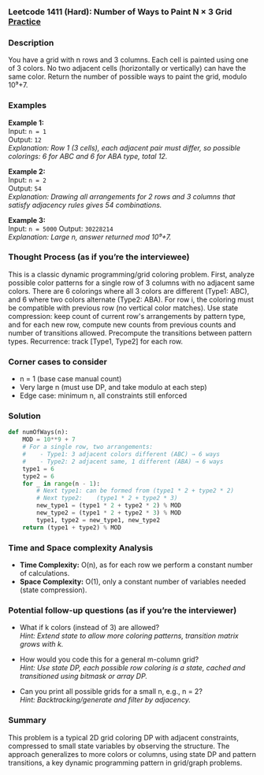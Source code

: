 ### Leetcode 1411 (Hard): Number of Ways to Paint N × 3 Grid [Practice](https://leetcode.com/problems/number-of-ways-to-paint-n-3-grid)

### Description  
You have a grid with n rows and 3 columns. Each cell is painted using one of 3 colors. No two adjacent cells (horizontally or vertically) can have the same color. Return the number of possible ways to paint the grid, modulo 10⁹+7.

### Examples  
**Example 1:**  
Input: `n = 1`  
Output: `12`  
*Explanation: Row 1 (3 cells), each adjacent pair must differ, so possible colorings: 6 for ABC and 6 for ABA type, total 12.*

**Example 2:**  
Input: `n = 2`  
Output: `54`  
*Explanation: Drawing all arrangements for 2 rows and 3 columns that satisfy adjacency rules gives 54 combinations.*

**Example 3:**  
Input: `n = 5000`
Output: `30228214`  
*Explanation: Large n, answer returned mod 10⁹+7.*

### Thought Process (as if you’re the interviewee)  
This is a classic dynamic programming/grid coloring problem. First, analyze possible color patterns for a single row of 3 columns with no adjacent same colors. There are 6 colorings where all 3 colors are different (Type1: ABC), and 6 where two colors alternate (Type2: ABA). For row i, the coloring must be compatible with previous row (no vertical color matches). Use state compression: keep count of current row's arrangements by pattern type, and for each new row, compute new counts from previous counts and number of transitions allowed. Precompute the transitions between pattern types. Recurrence: track [Type1, Type2] for each row.

### Corner cases to consider  
- n = 1 (base case manual count)
- Very large n (must use DP, and take modulo at each step)
- Edge case: minimum n, all constraints still enforced

### Solution

```python
def numOfWays(n):
    MOD = 10**9 + 7
    # For a single row, two arrangements:
    #    - Type1: 3 adjacent colors different (ABC) → 6 ways
    #    - Type2: 2 adjacent same, 1 different (ABA) → 6 ways
    type1 = 6
    type2 = 6
    for _ in range(n - 1):
        # Next type1: can be formed from (type1 * 2 + type2 * 2)
        # Next type2:    (type1 * 2 + type2 * 3)
        new_type1 = (type1 * 2 + type2 * 2) % MOD
        new_type2 = (type1 * 2 + type2 * 3) % MOD
        type1, type2 = new_type1, new_type2
    return (type1 + type2) % MOD
```

### Time and Space complexity Analysis  
- **Time Complexity:** O(n), as for each row we perform a constant number of calculations.
- **Space Complexity:** O(1), only a constant number of variables needed (state compression).

### Potential follow-up questions (as if you’re the interviewer)  
- What if k colors (instead of 3) are allowed?  
  *Hint: Extend state to allow more coloring patterns, transition matrix grows with k.*

- How would you code this for a general m-column grid?  
  *Hint: Use state DP, each possible row coloring is a state, cached and transitioned using bitmask or array DP.*

- Can you print all possible grids for a small n, e.g., n = 2?  
  *Hint: Backtracking/generate and filter by adjacency.*

### Summary
This problem is a typical 2D grid coloring DP with adjacent constraints, compressed to small state variables by observing the structure. The approach generalizes to more colors or columns, using state DP and pattern transitions, a key dynamic programming pattern in grid/graph problems.
